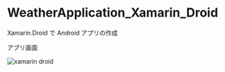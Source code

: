 # WeatherApplication_Xamarin_Droid

Xamarin.Droid で Android アプリの作成


アプリ画面

![xamarin droid](https://user-images.githubusercontent.com/33685249/36350982-858ebaac-14e5-11e8-89f4-7f11bb24078f.png)
